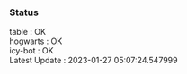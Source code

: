### Status


table : OK  
hogwarts : OK  
icy-bot : OK  
Latest Update : 2023-01-27 05:07:24.547999
